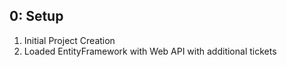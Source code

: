 ## 0: Setup
1. Initial Project Creation
2. Loaded EntityFramework with Web API with additional tickets